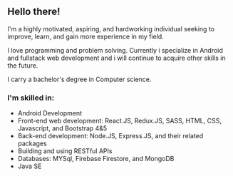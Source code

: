 ## Hello there!

I'm a highly motivated, aspiring, and hardworking individual seeking to improve, learn, and gain more experience in my field.

I love programming and problem solving. Currently i specialize in Android and fullstack web development and i will continue to acquire other skills in the future.

I carry a bachelor's degree in Computer science.

### I'm skilled in:
* Android Development
* Front-end web development: React.JS, Redux.JS, SASS, HTML, CSS, Javascript, and Bootstrap 4&5
* Back-end development: Node.JS, Express.JS, and their related packages
* Building and using RESTful APIs
* Databases: MYSql, Firebase Firestore, and MongoDB 
* Java SE
